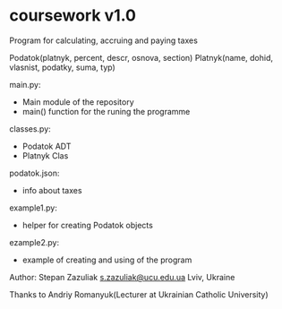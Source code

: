 # coursework v1.0

Program for calculating, accruing and paying taxes

Podatok(platnyk, percent, descr, osnova, section)
Platnyk(name, dohid, vlasnist, podatky, suma, typ)

main.py:
- Main module of the repository
- main() function for the runing the programme

classes.py:
- Podatok ADT
- Platnyk Clas

podatok.json:
- info about taxes

example1.py:
- helper for creating Podatok objects

ezample2.py:
- example of creating and using of the program

Author: Stepan Zazuliak
s.zazuliak@ucu.edu.ua
Lviv, Ukraine

Thanks to Andriy Romanyuk(Lecturer at Ukrainian Catholic University)
